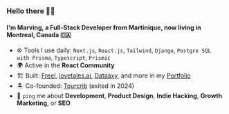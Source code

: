 ### Hello there 👋🏽

#### I'm Marving, a Full-Stack Developer from Martinique, now living in Montreal, Canada 🇨🇦


- ⚙️ Tools I use daily: `Next.js`, `React.js`, `Tailwind`, `Django`, `Postgre SQL with Prisma`, `Typescript`, `Prismic`
- 🌍 Active in the **React Community**
- 🏗️ Built: [Freel](https://freel.ca/), [lovetales.ai](https://lovetales.ai/), [Dataaxy](https://dataaxy.com/), and more in my [Portfolio](https://marvingmoreton.com/)
- 🏝️ Co-founded: [Tourcrib](https://tourcrib.com/) (exited in 2024)
- 💬 `ping` me about **Development**, **Product Design**, **Indie Hacking**, **Growth Marketing**, or **SEO**
